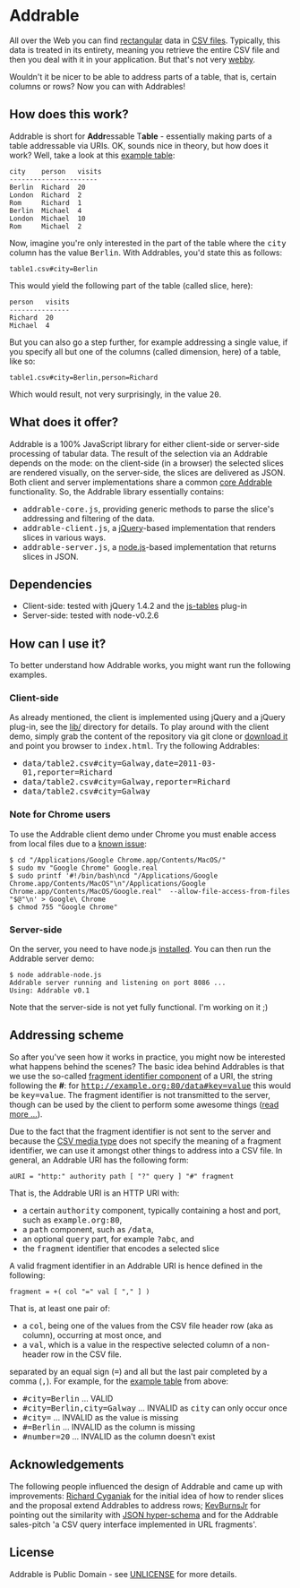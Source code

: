 # Addrable

All over the Web you can find [rectangular](http://webofdata.wordpress.com/2010/04/14/oh-it-is-data-on-the-web/#comment-437) data in [CSV files](http://www.google.com/search?q=filetype%3Acsv). Typically, this data is treated in its entirety, meaning you retrieve the entire CSV file and then you deal with it in your application. But that's not very [webby](http://webofdata.wordpress.com/2010/03/01/data-and-the-web-choices/).

Wouldn't it be nicer to be able to address parts of a table, that is, certain columns or rows? Now you can with Addrables!

## How does this work?
 Addrable is short for **Addr**essable T**able** - essentially making parts of a table addressable via URIs. OK, sounds nice in theory, but how does it work? Well, take a look at this [example table](https://github.com/mhausenblas/addrable/raw/master/data/table1.csv):

    city    person   visits
    ----------------------
    Berlin  Richard  20
    London  Richard  2
    Rom     Richard  1
    Berlin  Michael  4
    London  Michael  10
    Rom     Michael  2

Now, imagine you're only interested in the part of the table where the <tt>city</tt> column has the value <tt>Berlin</tt>. With Addrables, you'd state this as follows:

    table1.csv#city=Berlin

This would yield the following part of the table (called slice, here):

    person   visits
    ---------------
    Richard  20
    Michael  4

But you can also go a step further, for example addressing a single value, if you specify all but one of the columns (called dimension, here) of a table, like so: 

    table1.csv#city=Berlin,person=Richard

Which would result, not very surprisingly, in the value <tt>20</tt>.

## What does it offer?

Addrable is a 100% JavaScript library for either client-side or server-side processing of tabular data. The result of the selection via an Addrable depends on the mode: on the client-side (in a browser) the selected slices are rendered visually, on the server-side, the slices are delivered as JSON. Both client and server implementations share a common [core Addrable](https://github.com/mhausenblas/addrable/raw/master/addrable-core.js) functionality. So, the Addrable library essentially contains:

* <tt>addrable-core.js</tt>, providing generic methods to parse the slice's addressing and filtering of the data.
* <tt>addrable-client.js</tt>, a [jQuery](http://jquery.com/)-based implementation that renders slices in various ways.
* <tt>addrable-server.js</tt>, a [node.js](http://nodejs.org/)-based implementation that returns slices in JSON.

## Dependencies

* Client-side: tested with jQuery 1.4.2 and the [js-tables](http://code.google.com/p/js-tables/) plug-in
* Server-side: tested with node-v0.2.6

## How can I use it?

To better understand how Addrable works, you might want run the following examples.

### Client-side

As already mentioned, the client is implemented using jQuery and a jQuery plug-in, see the [lib/](https://github.com/mhausenblas/addrable/tree/master/lib) directory for details. To play around with the client demo, simply grab the content of the repository via git clone or [download it](https://github.com/mhausenblas/addrable/archives/master) and point you browser to <tt>index.html</tt>. Try the following Addrables:

* <tt>data/table2.csv#city=Galway,date=2011-03-01,reporter=Richard</tt>
* <tt>data/table2.csv#city=Galway,reporter=Richard</tt>
* <tt>data/table2.csv#city=Galway</tt>

### Note for Chrome users

To use the Addrable client demo under Chrome you must enable access from local files due to a [known issue](http://code.google.com/p/chromium/issues/detail?id=40787):
    
    $ cd "/Applications/Google Chrome.app/Contents/MacOS/"
    $ sudo mv "Google Chrome" Google.real
    $ sudo printf '#!/bin/bash\ncd "/Applications/Google Chrome.app/Contents/MacOS"\n"/Applications/Google Chrome.app/Contents/MacOS/Google.real"  --allow-file-access-from-files "$@"\n' > Google\ Chrome
    $ chmod 755 "Google Chrome"

### Server-side

On the server, you need to have node.js [installed](https://github.com/ry/node/wiki/Installation). You can then run the Addrable server demo:

    $ node addrable-node.js 
    Addrable server running and listening on port 8086 ...
    Using: Addrable v0.1

Note that the server-side is not yet fully functional. I'm working on it ;)

## Addressing scheme

So after you've seen how it works in practice, you might now be interested what happens behind the scenes?
The basic idea behind Addrables is that we use the so-called [fragment identifier component](http://tools.ietf.org/html/rfc3986#section-3.5) of a URI, the string following the **#**: for <tt>http://example.org:80/data#key=value</tt> this would be <tt>key=value</tt>. The fragment identifier is not transmitted to the server, though can be used by the client to perform some awesome things ([read more ...](http://www.w3.org/2001/tag/2011/01/HashInURI-20110115)). 

Due to the fact that the fragment identifier is not sent to the server and because the [CSV media type](http://tools.ietf.org/html/rfc4180) does not specify the meaning of a fragment identifier, we can use it amongst other things to address into a CSV file. In general, an Addrable URI has the following form:

    aURI = "http:" authority path [ "?" query ] "#" fragment

That is, the Addrable URI is an HTTP URI with:

* a certain <tt>authority</tt> component, typically containing a host and port, such as <tt>example.org:80</tt>,
* a <tt>path</tt> component, such as <tt>/data</tt>,
* an optional <tt>query</tt> part, for example <tt>?abc</tt>, and
* the <tt>fragment</tt> identifier that encodes a selected slice

A valid fragment identifier in an Addrable URI is hence defined in the following:

    fragment = +( col "=" val [ "," ] )

That is, at least one pair of:

* a <tt>col</tt>, being one of the values from the CSV file header row (aka as column), occurring at most once, and
* a <tt>val</tt>, which is a value in the respective selected column of a non-header row in the CSV file. 

separated by an equal sign (<tt>=</tt>) and all but the last pair completed by a comma (<tt>,</tt>). For example, for the [example table](https://github.com/mhausenblas/addrable/raw/master/data/table1.csv) from above:

* <tt>#city=Berlin</tt> ... VALID
* <tt>#city=Berlin,city=Galway</tt> ... INVALID as <tt>city</tt> can only occur once
* <tt>#city=</tt> ... INVALID as the value is missing
* <tt>#=Berlin</tt> ... INVALID as the column is missing
* <tt>#number=20</tt> ... INVALID as the column doesn't exist

## Acknowledgements
The following people influenced the design of Addrable and came up with improvements: [Richard Cyganiak](https://github.com/cygri) for the initial idea of how to render slices and the proposal extend Addrables to address rows; [KevBurnsJr](https://github.com/KevBurnsJr) for pointing out the similarity with [JSON hyper-schema](http://tools.ietf.org/html/draft-zyp-json-schema) and for the Addrable sales-pitch 'a CSV query interface implemented in URL fragments'. 

## License

Addrable is Public Domain - see [UNLICENSE](https://github.com/mhausenblas/addrable/raw/master/UNLICENSE) for more details.